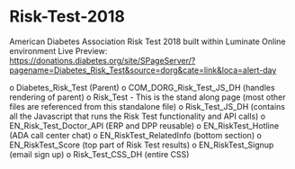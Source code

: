 # Risk-Test-2018
American Diabetes Association Risk Test 2018 built within Luminate Online environment 
Live Preview: https://donations.diabetes.org/site/SPageServer/?pagename=Diabetes_Risk_Test&source=dorg&cate=link&loca=alert-day

o	Diabetes_Risk_Test (Parent)
o	COM_DORG_Risk_Test_JS_DH (handles rendering of parent)
o	Risk_Test - This is the stand along page (most other files are referenced from this standalone file)
o	Risk_Test_JS_DH (contains all the Javascript that runs the Risk Test functionality and API calls)
o	EN_Risk_Test_Doctor_API (ERP and DPP reusable)
o	EN_RiskTest_Hotline (ADA call center chat)
o	EN_RiskTest_RelatedInfo (bottom section)
o	EN_RiskTest_Score (top part of Risk Test results)
o	EN_RiskTest_Signup (email sign up)
o	Risk_Test_CSS_DH (entire CSS)


